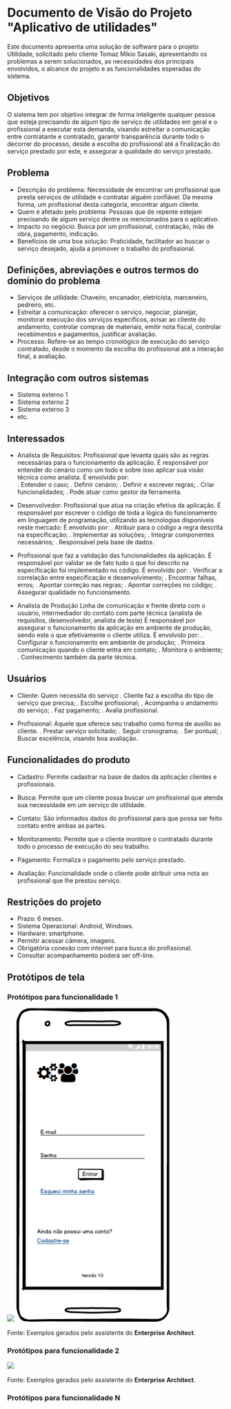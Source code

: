 # Documento de Visão do Projeto "Aplicativo de utilidades"

Este documento apresenta uma solução de software para o projeto Utilidade, solicitado pelo cliente Tomaz Mikio Sasaki, apresentando os problemas a serem solucionados, as necessidades dos principais envolvidos, o alcance do projeto e as funcionalidades esperadas do sistema.

## Objetivos

O sistema tem por objetivo integrar de forma inteligente qualquer pessoa que esteja precisando de algum tipo de serviço de utilidades em geral e o profissional a executar esta demanda, visando estreitar a comunicação entre contratante e contratado, garantir transparência durante todo o decorrer do processo, desde a escolha do profissional até a finalização do serviço prestado por este, e assegurar a qualidade do serviço prestado.

## Problema

* Descrição do problema: Necessidade de encontrar um profissional que presta serviços de utilidade e contratar alguém confiável. Da mesma forma, um profissional desta categoria, encontrar algum cliente.
* Quem é afetado pelo problema: Pessoas que de repente estejam precisando de algum serviço dentre os mencionados para o aplicativo.
* Impacto no negócio: Busca por um profissional, contratação, mão de obra, pagamento, indicação.
* Benefícios de uma boa solução: Praticidade, facilitador ao buscar o serviço desejado, ajuda a promover o trabalho do profissional.

## Definições, abreviações e outros termos do domínio do problema

* Serviços de utilidade: Chaveiro, encanador, eletricista, marceneiro, pedreiro, etc.
* Estreitar a comunicação: oferecer o serviço, negociar, planejar, monitorar execução dos serviços específicos, avisar ao cliente do andamento, controlar compras de materiais, emitir nota fiscal, controlar recebimentos e pagamentos, justificar avaliação. 
* Processo: Refere-se ao tempo cronológico de execução do serviço contratado, desde o momento da escolha do profissional até a interação final, a avaliação. 

## Integração com outros sistemas

* Sistema externo 1
* Sistema externo 2
* Sistema externo 3
* etc.
 
## Interessados

* Analista de Requisitos: Profissional que levanta quais são as regras necessárias para o funcionamento da aplicação.
É responsável por entender do cenário como um todo e sobre isso aplicar sua visão técnica como analista. 
É envolvido por:	
. Entender o caso;
. Definir cenário;
. Definir e escrever regras;
. Criar funcionalidades;
. Pode atuar como gestor da ferramenta.

* Desenvolvedor: Profissional que atua na criação efetiva da aplicação.
É responsável por escrever o código de toda a lógica do funcionamento em linguagem de programação, utilizando as tecnologias disponíveis neste mercado:
É envolvido por:
. Atribuir para o código a regra descrita na especificação;
. Implementar as soluções;
. Integrar componentes necessários;
. Responsável pela base de dados.

* Profissional que faz a validação das funcionalidades da aplicação. 
É responsável por validar se de fato tudo o que foi descrito na especificação foi implementado no código. 
É envolvido por:
. Verificar a correlação entre especificação e desenvolvimento;
. Encontrar falhas, erros;
. Apontar correção nas regras;
. Apontar correções no código;
. Assegurar qualidade no funcionamento. 

* Analista de Produção
Linha de comunicação e frente direta com o usuário, intermediador do contato com parte técnica (analista de requisitos, desenvolvedor, analista de teste)
É responsável por assegurar o funcionamento da aplicação em ambiente de produção, sendo este o que efetivamente o cliente utiliza.
É envolvido por:
. Configurar o funcionamento em ambiente de produção;
. Primeira comunicação quando o cliente entra em contato;
. Monitora o ambiente;
. Conhecimento também da parte técnica.

## Usuários

* Cliente: Quem necessita do serviço
. Cliente faz a escolha do tipo de serviço que precisa;
. Escolhe profissional;
. Acompanha  o andamento do serviço;
. Faz pagamento;
. Avalia profissional.

* Profissional: Aquele que oferece seu trabalho como forma de auxílio ao cliente. 
. Prestar serviço solicitado;
. Seguir cronograma;
. Ser pontual;
. Buscar excelência, visando boa avaliação. 

## Funcionalidades do produto

* Cadastro: Permite cadastrar na base de dados da aplicação clientes e profissionais.

* Busca: Permite que um cliente possa buscar um profissional que atenda sua necessidade em um serviço de utilidade.

* Contato: São informados dados do profissional para que possa ser feito contato entre ambas as partes.

* Monitoramento: Permite que o cliente monitore o contratado durante todo o processo de execução do seu trabalho.

* Pagamento: Formaliza o pagamento pelo serviço prestado.

* Avaliação: Funcionalidade onde o cliente pode atribuir uma nota ao profissional que lhe prestou serviço.

## Restrições do projeto

* Prazo: 6 meses.
* Sistema Operacional: Android, Windows.
* Hardware: smartphone.
* Permitir acessar câmera, imagens.
* Obrigatória conexão com internet para busca do profissional.
* Consultar acompanhamento poderá ser off-line.

## Protótipos de tela

### Protótipos para funcionalidade 1

![](proto1.png)
![](Tela01Login.png)

Fonte: Exemplos gerados pelo assistente do **Enterprise Architect**.

### Protótipos para funcionalidade 2

![](proto2.png)

Fonte: Exemplos gerados pelo assistente do **Enterprise Architect**.

### Protótipos para funcionalidade N
